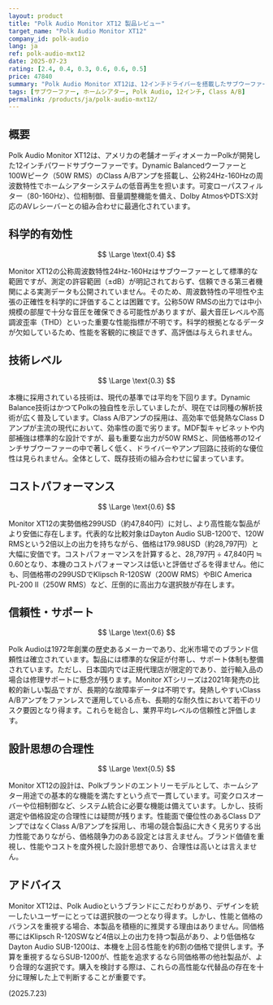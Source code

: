 ```yaml
---
layout: product
title: "Polk Audio Monitor XT12 製品レビュー"
target_name: "Polk Audio Monitor XT12"
company_id: polk-audio
lang: ja
ref: polk-audio-mxt12
date: 2025-07-23
rating: [2.4, 0.4, 0.3, 0.6, 0.6, 0.5]
price: 47840
summary: "Polk Audio Monitor XT12は、12インチドライバーを搭載したサブウーファーです。しかし、公表されている性能は限定的で、同価格帯にはより高性能な代替品が存在するため、コストパフォーマンスに課題があります。"
tags: [サブウーファー, ホームシアター, Polk Audio, 12インチ, Class A/B]
permalink: /products/ja/polk-audio-mxt12/
---
```


## 概要

Polk Audio Monitor XT12は、アメリカの老舗オーディオメーカーPolkが開発した12インチパワードサブウーファーです。Dynamic Balancedウーファーと100Wピーク（50W RMS）のClass A/Bアンプを搭載し、公称24Hz-160Hzの周波数特性でホームシアターシステムの低音再生を担います。可変ローパスフィルター（80-160Hz）、位相制御、音量調整機能を備え、Dolby AtmosやDTS:X対応のAVレシーバーとの組み合わせに最適化されています。

## 科学的有効性

$$ \Large \text{0.4} $$

Monitor XT12の公称周波数特性24Hz-160Hzはサブウーファーとして標準的な範囲ですが、測定の許容範囲（±dB）が明記されておらず、信頼できる第三者機関による実測データも公開されていません。そのため、周波数特性の平坦性や主張の正確性を科学的に評価することは困難です。公称50W RMSの出力では中小規模の部屋で十分な音圧を確保できる可能性がありますが、最大音圧レベルや高調波歪率（THD）といった重要な性能指標が不明です。科学的根拠となるデータが欠如しているため、性能を客観的に検証できず、高評価は与えられません。

## 技術レベル

$$ \Large \text{0.3} $$

本機に採用されている技術は、現代の基準では平均を下回ります。Dynamic Balance技術はかつてPolkの独自性を示していましたが、現在では同種の解析技術が広く普及しています。Class A/Bアンプの採用は、高効率で低発熱なClass Dアンプが主流の現代において、効率性の面で劣ります。MDF製キャビネットや内部補強は標準的な設計ですが、最も重要な出力が50W RMSと、同価格帯の12インチサブウーファーの中で著しく低く、ドライバーやアンプ回路に技術的な優位性は見られません。全体として、既存技術の組み合わせに留まっています。

## コストパフォーマンス

$$ \Large \text{0.6} $$

Monitor XT12の実勢価格299USD（約47,840円）に対し、より高性能な製品がより安価に存在します。代表的な比較対象はDayton Audio SUB-1200で、120W RMSという2倍以上の出力を持ちながら、価格は179.98USD（約28,797円）と大幅に安価です。コストパフォーマンスを計算すると、28,797円 ÷ 47,840円 ≒ 0.60となり、本機のコストパフォーマンスは低いと評価せざるを得ません。他にも、同価格帯の299USDでKlipsch R-120SW（200W RMS）やBIC America PL-200 II（250W RMS）など、圧倒的に高出力な選択肢が存在します。

## 信頼性・サポート

$$ \Large \text{0.6} $$

Polk Audioは1972年創業の歴史あるメーカーであり、北米市場でのブランド信頼性は確立されています。製品には標準的な保証が付帯し、サポート体制も整備されています。ただし、日本国内では正規代理店が限定的であり、並行輸入品の場合は修理サポートに懸念が残ります。Monitor XTシリーズは2021年発売の比較的新しい製品ですが、長期的な故障率データは不明です。発熱しやすいClass A/Bアンプをファンレスで運用している点も、長期的な耐久性において若干のリスク要因となり得ます。これらを総合し、業界平均レベルの信頼性と評価します。

## 設計思想の合理性

$$ \Large \text{0.5} $$

Monitor XT12の設計は、Polkブランドのエントリーモデルとして、ホームシアター用途での基本的な機能を満たすという点で一貫しています。可変クロスオーバーや位相制御など、システム統合に必要な機能は備えています。しかし、技術選定や価格設定の合理性には疑問が残ります。性能面で優位性のあるClass DアンプではなくClass A/Bアンプを採用し、市場の競合製品に大きく見劣りする出力性能でありながら、価格競争力のある設定とは言えません。ブランド価値を重視し、性能やコストを度外視した設計思想であり、合理性は高いとは言えません。

## アドバイス

Monitor XT12は、Polk Audioというブランドにこだわりがあり、デザインを統一したいユーザーにとっては選択肢の一つとなり得ます。しかし、性能と価格のバランスを重視する場合、本製品を積極的に推奨する理由はありません。同価格帯にはKlipsch R-120SWなど4倍以上の出力を持つ製品があり、より低価格なDayton Audio SUB-1200は、本機を上回る性能を約6割の価格で提供します。予算を重視するならSUB-1200が、性能を追求するなら同価格帯の他社製品が、より合理的な選択です。購入を検討する際は、これらの高性能な代替品の存在を十分に理解した上で判断することが重要です。

(2025.7.23)
